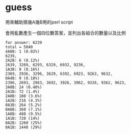 guess
=====

用來輔助猜幾A幾B用的perl script

會用亂數產生一個四位數答案，並列出各組合的數量以及比例

```
for answer: 6239
total = 5040
4A0B: 1 (0.02%)
6239,
2A2B: 6 (0.12%)
2639, 3269, 6293, 6329, 6932, 9236,
1A3B: 8 (0.16%)
2369, 2936, 3296, 3629, 6392, 6923, 9263, 9632,
0A4B: 9 (0.18%)
2396, 2693, 2963, 3692, 3926, 3962, 9326, 9362, 9623,
3A0B: 24 (0.48%)
2A1B: 72 (1.4%)
2A0B: 180 (3.6%)
1A2B: 216 (4.3%)
0A3B: 264 (5.2%)
0A0B: 360 (7.1%)
1A0B: 480 (9.5%)
1A1B: 720 (14%)
0A2B: 1260 (25%)
0A1B: 1440 (29%)
```
